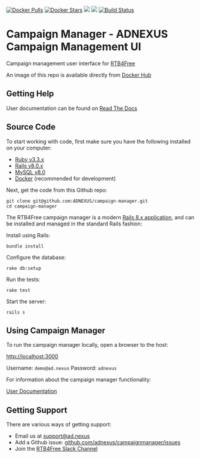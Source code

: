 
[![Docker Pulls](https://img.shields.io/docker/pulls/adnexus/campaign-manager.svg)](https://hub.docker.com/r/adnexus/campaign-manager/)
[![Docker Stars](https://img.shields.io/docker/stars/adnexus/campaign-manager.svg)](https://hub.docker.com/r/adnexus/campaign-manager/)
[![](https://images.microbadger.com/badges/version/adnexus/campaign-manager.svg)](https://microbadger.com/images/adnexus/campaign-manager "Get your own version badge on microbadger.com")
[![](https://images.microbadger.com/badges/image/adnexus/campaign-manager.svg)](https://microbadger.com/images/adnexus/campaign-manager "Get your own image badge on microbadger.com")
[![Build Status](https://travis-ci.org/adnexus/campaign-manager.svg?branch=master)](https://travis-ci.org/adnexus/campaign-manager)

Campaign Manager - ADNEXUS Campaign Management UI
==================================================

Campaign management user interface for [RTB4Free](http://ad.nexus/)

An image of this repo is available directly from [Docker Hub](https://hub.docker.com/r/adnexus/campaign-manager/)


Getting Help
------------

User documentation can be found on [Read The Docs](https://adnexus.readthedocs.io)


Source Code
-----------

To start working with code, first make sure you have the following installed on your computer:

* [Ruby v3.3.x](https://www.ruby-lang.org/en/downloads/releases/)
* [Rails v8.0.x](https://guides.rubyonrails.org/)
* [MySQL v8.0](https://www.mysql.com/)
* [Docker](https://www.docker.com/) (recommended for development)

Next, get the code from this Github repo:

```
git clone git@github.com:ADNEXUS/campaign-manager.git
cd campaign-manager
```

The RTB4Free campaign manager is a modern [Rails 8.x application](https://guides.rubyonrails.org/), and can be installed and managed in the standard Rails fashion:

Install using Rails:

```
bundle install
```

Configure the database:

```
rake db:setup
```

Run the tests:

```
rake test
```

Start the server:

```
rails s
```

Using Campaign Manager
----------------------

To run the campaign manager locally, open a browser to the host:

[http://localhost:3000](http://localhost:3000)

Username: `demo@ad.nexus`
Password: `adnexus`

For information about the campaign manager functionality:

[User Documentation](https://adnexus.readthedocs.io)

Getting Support
---------------

There are various ways of getting support:

* Email us at [support@ad.nexus](mailto://support@ad.nexus)
* Add a Github issue:  [github.com/adnexus/campaignmanager/issues](https://github.com/adnexus/campaignmanager/issues)
* Join the [RTB4Free Slack Channel](https://join.slack.com/t/adnexus/shared_invite/enQtNjYxNzc3NTQwMzIwLTlkNWYyMzY0NzA3MTNmMjc2M2I0NzkxYjE0NGIwYTljMjQ2YzAwYTBmMTJhNWM0ZDc0NTljNTA3NzFjNzZlNDI)
